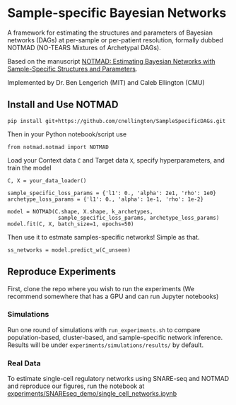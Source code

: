 # Sample-specific Bayesian Networks
A framework for estimating the structures and parameters of Bayesian networks (DAGs) at per-sample or per-patient resolution, formally dubbed NOTMAD (NO-TEARS Mixtures of Archetypal DAGs).

Based on the manuscript [NOTMAD: Estimating Bayesian Networks with Sample-Specific Structures and Parameters](https://arxiv.org/abs/2111.01104).

Implemented by Dr. Ben Lengerich (MIT) and Caleb Ellington (CMU)

## Install and Use NOTMAD
```
pip install git+https://github.com/cnellington/SampleSpecificDAGs.git
```
Then in your Python notebook/script use
```
from notmad.notmad import NOTMAD
```
Load your Context data `C` and Target data `X`, specify hyperparameters, and train the model
```
C, X = your_data_loader()

sample_specific_loss_params = {'l1': 0., 'alpha': 2e1, 'rho': 1e0}
archetype_loss_params = {'l1': 0., 'alpha': 1e-1, 'rho': 1e-2}

model = NOTMAD(C.shape, X.shape, k_archetypes, 
                sample_specific_loss_params, archetype_loss_params)
model.fit(C, X, batch_size=1, epochs=50)
```
Then use it to estmate samples-specific networks! Simple as that.
```
ss_networks = model.predict_w(C_unseen)
```

## Reproduce Experiments
First, clone the repo where you wish to run the experiments (We recommend somewhere that has a GPU and can run Jupyter notebooks)

### Simulations
Run one round of simulations with `run_experiments.sh` to compare population-based, cluster-based, and sample-specific network inference. Results will be under `experiments/simulations/results/` by default.

### Real Data
To estimate single-cell regulatory networks using SNARE-seq and NOTMAD and reproduce our figures, run the notebook at [experiments/SNAREseq_demo/single_cell_networks.ipynb](https://github.com/cnellington/SampleSpecificDAGs/blob/main/experiments/SNAREseq_demo/single_cell_networks.ipynb)
